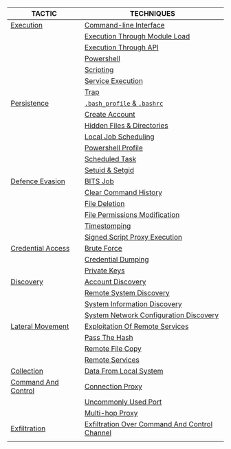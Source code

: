 | TACTIC                                                            | TECHNIQUES                                                                                 |
|---                                                                |---                                                                                         |
| [Execution](https://attack.mitre.org/tactics/TA0002/)             | [Command-line Interface](https://attack.mitre.org/techniques/T1059/)                       |
|                                                                   | [Execution Through Module Load](https://attack.mitre.org/techniques/T1129/)                |
|                                                                   | [Execution Through API](https://attack.mitre.org/techniques/T1106/)                        |
|                                                                   | [Powershell](https://attack.mitre.org/techniques/T1086/)                                   |
|                                                                   | [Scripting](https://attack.mitre.org/techniques/T1064/)                                    |
|                                                                   | [Service Execution](https://attack.mitre.org/techniques/T1035/)                            |
|                                                                   | [Trap](https://attack.mitre.org/techniques/T1154/)                                         |
| [Persistence](https://attack.mitre.org/tactics/TA0003/)           | [`.bash_profile` & `.bashrc`](https://attack.mitre.org/techniques/T1156/)                  |
|                                                                   | [Create Account](https://attack.mitre.org/techniques/T1136/)                               |
|                                                                   | [Hidden Files & Directories](https://attack.mitre.org/techniques/T1158/)                   |
|                                                                   | [Local Job Scheduling](https://attack.mitre.org/techniques/T1168/)                         |
|                                                                   | [Powershell Profile](https://attack.mitre.org/techniques/T1504/)                           |
|                                                                   | [Scheduled Task](https://attack.mitre.org/techniques/T1053/)                               |
|                                                                   | [Setuid & Setgid](https://attack.mitre.org/techniques/T1166/)                              |
| [Defence Evasion](https://attack.mitre.org/tactics/TA0005/)       | [BITS Job](https://attack.mitre.org/techniques/T1197/)                                     |
|                                                                   | [Clear Command History](https://attack.mitre.org/techniques/T1146/)                        |
|                                                                   | [File Deletion](https://attack.mitre.org/techniques/T1107/)                                |
|                                                                   | [File Permissions Modification](https://attack.mitre.org/techniques/T1222/)                |
|                                                                   | [Timestomping](https://attack.mitre.org/techniques/T1099/)                                 |
|                                                                   | [Signed Script Proxy Execution](https://attack.mitre.org/techniques/T1216/)                |
| [Credential Access](https://attack.mitre.org/tactics/TA0006/)     | [Brute Force](https://attack.mitre.org/techniques/T1110/)                                  |
|                                                                   | [Credential Dumping](https://attack.mitre.org/techniques/T1003/)                           |
|                                                                   | [Private Keys](https://attack.mitre.org/techniques/T1145/)                                 |
| [Discovery](https://attack.mitre.org/tactics/TA0007/)             | [Account Discovery](https://attack.mitre.org/techniques/T1087/)                            |
|                                                                   | [Remote System Discovery](https://attack.mitre.org/techniques/T1018/)                      |
|                                                                   | [System Information Discovery](https://attack.mitre.org/techniques/T1082/)                 |
|                                                                   | [System Network Configuration Discovery](https://attack.mitre.org/techniques/T1016/)       |
| [Lateral Movement](https://attack.mitre.org/tactics/TA0008/)      | [Exploitation Of Remote Services](https://attack.mitre.org/techniques/T1210/)              |
|                                                                   | [Pass The Hash](https://attack.mitre.org/techniques/T1075/)                                |
|                                                                   | [Remote File Copy](https://attack.mitre.org/techniques/T1105/)                             |
|                                                                   | [Remote Services](https://attack.mitre.org/techniques/T1021/)                              |
| [Collection](https://attack.mitre.org/tactics/TA0009/)            | [Data From Local System](https://attack.mitre.org/techniques/T1005)                        |
| [Command And Control](https://attack.mitre.org/tactics/TA0011/)   | [Connection Proxy](https://attack.mitre.org/techniques/T1090/)                             |
|                                                                   | [Uncommonly Used Port](https://attack.mitre.org/techniques/T1065/)                         |
|                                                                   | [Multi-hop Proxy](https://attack.mitre.org/techniques/T1188/)                              |
| [Exfiltration](https://attack.mitre.org/tactics/TA0010/)          | [Exfiltration Over Command And Control Channel](https://attack.mitre.org/techniques/T1041/)|
|                                                                   |                                                                                            |
